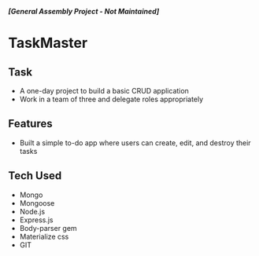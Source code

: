 _**[General Assembly Project - Not Maintained]**_

# TaskMaster

## Task
* A one-day project to build a basic CRUD application
* Work in a team of three and delegate roles appropriately

## Features
* Built a simple to-do app where users can create, edit, and destroy their tasks

## Tech Used
* Mongo
* Mongoose
* Node.js
* Express.js
* Body-parser gem
* Materialize css
* GIT
